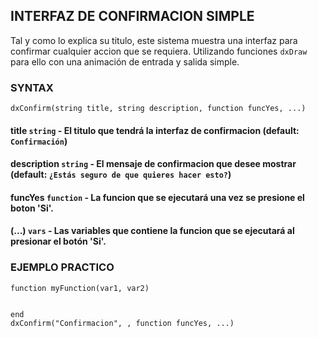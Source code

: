 ## INTERFAZ DE CONFIRMACION SIMPLE

Tal y como lo explica su titulo, este sistema muestra una interfaz para confirmar cualquier accion que se requiera. Utilizando funciones `dxDraw` para ello con una animación de entrada y salida simple.

### SYNTAX
`dxConfirm(string title, string description, function funcYes, ...)`

#### <b>title</b> `string` - El titulo que tendrá la interfaz de confirmacion (default: `Confirmación`)
#### <b>description</b> `string` - El mensaje de confirmacion que desee mostrar (default: `¿Estás seguro de que quieres hacer esto?`)
#### <b>funcYes</b> `function` - La funcion que se ejecutará una vez se presione el boton 'Si'.
#### <b>(...)</b> `vars` - Las variables que contiene la funcion que se ejecutará al presionar el botón 'Si'.

### EJEMPLO PRACTICO
```
function myFunction(var1, var2)


end
dxConfirm("Confirmacion", , function funcYes, ...)
```